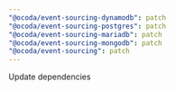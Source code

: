 ```yaml
---
"@ocoda/event-sourcing-dynamodb": patch
"@ocoda/event-sourcing-postgres": patch
"@ocoda/event-sourcing-mariadb": patch
"@ocoda/event-sourcing-mongodb": patch
"@ocoda/event-sourcing": patch
---
```


Update dependencies
